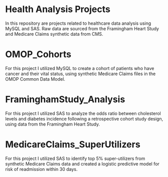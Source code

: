 # Health Analysis Projects
In this repository are projects related to healthcare data analysis using MySQL and SAS.
Raw data are sourced from the Framingham Heart Study and Medicare Claims synthetic data from CMS.   

# OMOP_Cohorts
For this project I utilized MySQL to create a cohort of patients who have cancer and their vital status, using synthetic Medicare Claims files in the OMOP Common Data Model.   

# FraminghamStudy_Analysis
For this project I utilized SAS to analyze the odds ratio between cholesterol levels and diabetes incidence following a retrospective cohort study design, using data from the Framingham Heart Study.

# MedicareClaims_SuperUtilizers
For this project I utilized SAS to identify top 5% super-utilizers from synthetic Medicare Claims data and created a logistic predictive model for risk of readmission within 30 days.
